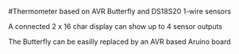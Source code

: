 #Thermometer based on AVR Butterfly and DS18S20 1-wire sensors

A connected 2 x 16 char display can show up to 4 sensor outputs

The Butterfly can be easilly replaced by an AVR based Aruino board

